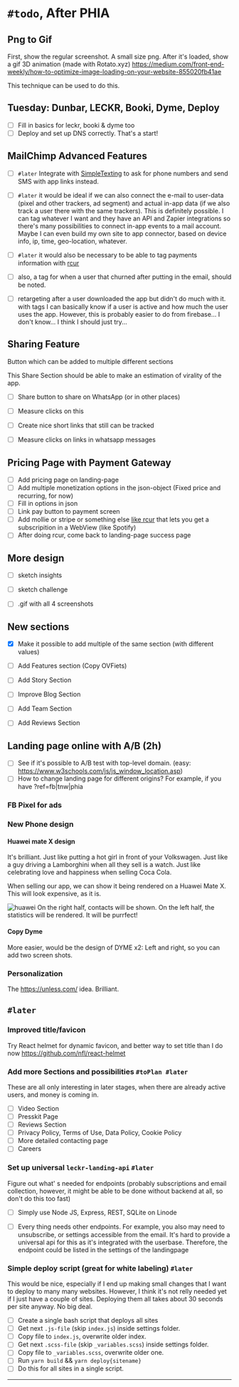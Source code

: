 
# `#todo`, After PHIA


## Png to Gif
First, show the regular screenshot. A small size png. 
After it's loaded, show a gif 3D animation (made with Rotato.xyz)
https://medium.com/front-end-weekly/how-to-optimize-image-loading-on-your-website-855020fb41ae

This technique can be used to do this. 


## Tuesday: Dunbar, LECKR, Booki, Dyme, Deploy


- [ ] Fill in basics for leckr, booki & dyme too
- [ ] Deploy and set up DNS correctly. That's a start!

## MailChimp Advanced Features 

- [ ] `#later` Integrate with [SimpleTexting](https://mailchimp.com/integrations/sms-and-text-message-marketing/) to ask for phone numbers and send SMS with app links instead.
- [ ] `#later` it would be ideal if we can also connect the e-mail to user-data (pixel and other trackers, ad segment) and actual in-app data (if we also track a user there with the same trackers). This is definitely possible. I can tag whatever I want and they have an API and Zapier integrations so there's many possibilities to connect in-app events to a mail account. Maybe I can even build my own site to app connector, based on device info, ip, time, geo-location, whatever. 
- [ ] `#later` it would also be necessary to be able to tag payments information with [rcur](https://rcur.nl)
- [ ] also, a tag for when a user that churned after putting in the email, should be noted. 
- [ ] retargeting after a user downloaded the app but didn't do much with it. with tags I can basically know if a user is active and how much the user uses the app. However, this is probably easier to do from firebase... I don't know... I think I should just try...



## Sharing Feature

Button which can be added to multiple different sections

This Share Section should be able to make an estimation of virality of the app.

- [ ] Share button to share on WhatsApp (or in other places)
- [ ] Measure clicks on this
- [ ] Create nice short links that still can be tracked
- [ ] Measure clicks on links in whatsapp messages


## Pricing Page with Payment Gateway

- [ ] Add pricing page on landing-page
- [ ] Add multiple monetization options in the json-object (Fixed price and recurring, for now)
- [ ] Fill in options in json
- [ ] Link pay button to payment screen
- [ ] Add mollie or stripe or something else [like rcur](https://rcur.nl/) that lets you get a subscripition in a WebView (like Spotify)
- [ ] After doing rcur, come back to landing-page success page

## More design

- [ ] sketch insights
- [ ] sketch challenge
- [ ] .gif with all 4 screenshots



## New sections

- [x] Make it possible to add multiple of the same section (with different values)
- [ ] Add Features section (Copy OVFiets)
- [ ] Add Story Section
- [ ] Improve Blog Section
- [ ] Add Team Section
- [ ] Add Reviews Section


## Landing page online with A/B (2h)

- [ ] See if it's possible to A/B test with top-level domain. (easy: https://www.w3schools.com/js/js_window_location.asp)
- [ ] How to change landing page for different origins? For example, if you have ?ref=fb|tnw|phia

### FB Pixel for ads

### New Phone design

#### Huawei mate X design

It's brilliant. Just like putting a hot girl in front of your Volkswagen. Just like a guy driving a Lamborghini when all they sell is a watch. Just like celebrating love and happiness when selling Coca Cola.

When selling our app, we can show it being rendered on a Huawei Mate X. This will look expensive, as it is. 

![huawei](https://user-images.githubusercontent.com/1976888/56899590-16b25200-6a94-11e9-8dcb-2dd36e9bac99.jpg)
On the right half, contacts will be shown. On the left half, the statistics will be rendered. It will be purrfect!

#### Copy Dyme

More easier, would be the design of DYME x2: Left and right, so you can add two screen shots.

### Personalization

The https://unless.com/ idea. Brilliant.

## `#later`

### Improved title/favicon

Try React helmet for dynamic favicon, and better way to set title than I do now
https://github.com/nfl/react-helmet


### Add more Sections and possibilities `#toPlan #later` 

These are all only interesting in later stages, when there are already active users, and money is coming in. 

- [ ] Video Section
- [ ] Presskit Page
- [ ] Reviews Section
- [ ] Privacy Policy, Terms of Use, Data Policy, Cookie Policy
- [ ] More detailed contacting page
- [ ] Careers

### Set up universal `leckr-landing-api` `#later`

Figure out what' s needed for endpoints (probably subscriptions and email collection, however, it might be able to be done without backend at all, so don't do this too fast)

- [ ] Simply use Node JS, Express, REST, SQLite on Linode 
- [ ] Every thing needs other endpoints. For example, you also may need to unsubscribe, or settings accessible from the email. It's hard to provide a universal api for this as it's integrated with the userbase. Therefore, the endpoint could be listed in the settings of the landingpage


### Simple deploy script (great for white labeling) `#later`

This would be nice, especially if I end up making small changes that I want to deploy to many many websites. However, I think it's not relly needed yet if I just have a couple of sites. Deploying them all takes about 30 seconds per site anyway. No big deal. 

- [ ] Create a single bash script that deploys all sites
- [ ] Get next `.js-file` (skip `index.js`) inside settings folder. 
- [ ] Copy file to `index.js`, overwrite older index.
- [ ] Get next `.scss-file` (skip `_variables.scss`) inside settings folder.
- [ ] Copy file to `_variables.scss`, overwrite older one.
- [ ] Run `yarn build` && `yarn deploy{sitename}`
- [ ] Do this for all sites in a single script.

------------
